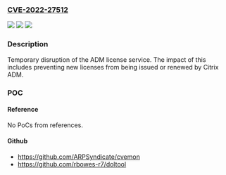 ### [CVE-2022-27512](https://cve.mitre.org/cgi-bin/cvename.cgi?name=CVE-2022-27512)
![](https://img.shields.io/static/v1?label=Product&message=Citrix%20Application%20Delivery%20Management%20(Citrix%20ADM)&color=blue)
![](https://img.shields.io/static/v1?label=Version&message=%3C%2013.1-21.53%20&color=brighgreen)
![](https://img.shields.io/static/v1?label=Vulnerability&message=CWE-664%20Improper%20Control%20of%20a%20Resource%20Through%20its%20Lifetime&color=brighgreen)

### Description

Temporary disruption of the ADM license service. The impact of this includes preventing new licenses from being issued or renewed by Citrix ADM.

### POC

#### Reference
No PoCs from references.

#### Github
- https://github.com/ARPSyndicate/cvemon
- https://github.com/rbowes-r7/doltool

